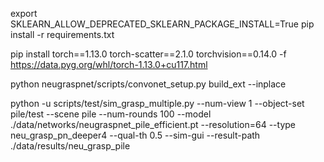 export SKLEARN_ALLOW_DEPRECATED_SKLEARN_PACKAGE_INSTALL=True
pip install -r requirements.txt

pip install torch==1.13.0 torch-scatter==2.1.0 torchvision==0.14.0 -f https://data.pyg.org/whl/torch-1.13.0+cu117.html 

python neugraspnet/scripts/convonet_setup.py build_ext --inplace

python -u scripts/test/sim_grasp_multiple.py --num-view 1 --object-set pile/test --scene pile --num-rounds 100 --model ./data/networks/neugraspnet_pile_efficient.pt --resolution=64 --type neu_grasp_pn_deeper4 --qual-th 0.5 --sim-gui --result-path ./data/results/neu_grasp_pile